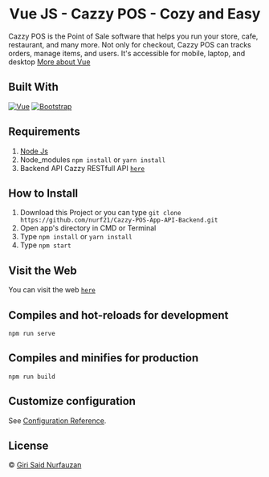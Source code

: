 <h1 align='center'>Vue JS - Cazzy POS - Cozy and Easy</h1>

Cazzy POS is the Point of Sale software that helps you run your store, cafe, restaurant, and many more. Not only for checkout, Cazzy POS can tracks orders, manage items, and users. It's accessible for mobile, laptop, and desktop [More about Vue](https://vuejs.org/)

## Built With

[![Vue](https://img.shields.io/badge/Vue-v2.6.12-green)](https://github.com/vuejs/vue)
[![Bootstrap](https://img.shields.io/badge/Bootstrap-v4.5.2-blue)](https://github.com/bootstrap-vue/bootstrap-vue)

## Requirements

1. <a href="https://nodejs.org/en/download/">Node Js</a>
2. Node_modules `npm install` or `yarn install`
3. Backend API Cazzy RESTfull API [`here`](https://github.com/nurf21/Cazzy-POS-App-API-Backend.git)

## How to Install

1. Download this Project or you can type `git clone https://github.com/nurf21/Cazzy-POS-App-API-Backend.git`
2. Open app's directory in CMD or Terminal
3. Type `npm install` or `yarn install`
4. Type `npm start`

## Visit the Web

You can visit the web [`here`](https://cazzy.netlify.app/)

## Compiles and hot-reloads for development

```
npm run serve
```

## Compiles and minifies for production

```
npm run build
```

## Customize configuration

See [Configuration Reference](https://cli.vuejs.org/config/).

## License

© [Giri Said Nurfauzan](https://github.com/nurf21)